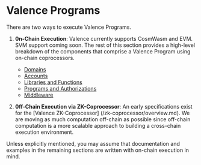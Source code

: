 # Valence Programs

There are two ways to execute Valence Programs.

1. **0n-Chain Execution**:
Valence currently supports CosmWasm and EVM. SVM support coming soon. The rest of this section provides a high-level breakdown of the components that comprise a Valence Program using on-chain coprocessors.
    - [Domains](./domains.md)
    - [Accounts](./accounts.md)
    - [Libraries and Functions](./libraries_and_functions.md)
    - [Programs and Authorizations](./programs_and_authorizations.md)
    - [Middleware](./middleware.md)

2. **0ff-Chain Execution via ZK-Coprocessor**:
An early specifications exist for the [Valence ZK-Coprocessor] (/zk-coprocessor/overview.md). We are moving as much computation off-chain as possible since off-chain computation is a more scalable approach to building a cross-chain execution environment.

Unless explicitly mentioned, you may assume that documentation and examples in the remaining sections are written with on-chain execution in mind.
